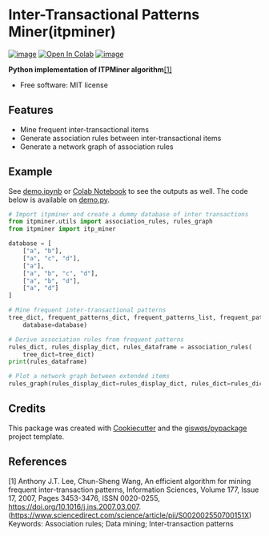 # Inter-Transactional Patterns Miner(itpminer)

[![image](https://img.shields.io/pypi/v/itpminer.svg)](https://pypi.python.org/pypi/itpminer)
[![Open In Colab](https://colab.research.google.com/assets/colab-badge.svg)](https://colab.research.google.com/github/Local-eRewards/itpminer/blob/main/demo.ipynb)
[![image](https://img.shields.io/badge/License-MIT-yellow.svg)](https://opensource.org/licenses/MIT)

**Python implementation of ITPMiner algorithm**[[1]](#1)

-   Free software: MIT license

## Features

-   Mine frequent inter-transactional items
-   Generate association rules between inter-transactional items
-   Generate a network graph of association rules

## Example

See [demo.ipynb](demo.ipynb) or [Colab Notebook](https://colab.research.google.com/github/Local-eRewards/itpminer/blob/main/demo.ipynb) to see the outputs as well. The code below is available on [demo.py](demo.py).

```python
# Import itpminer and create a dummy database of inter transactions
from itpminer.utils import association_rules, rules_graph
from itpminer import itp_miner

database = [
    ["a", "b"],
    ["a", "c", "d"],
    ["a"],
    ["a", "b", "c", "d"],
    ["a", "b", "d"],
    ["a", "d"]
]

# Mine frequent inter-transactional patterns
tree_dict, frequent_patterns_dict, frequent_patterns_list, frequent_patterns_dataframe = itp_miner(
    database=database)

# Derive association rules from frequent patterns
rules_dict, rules_display_dict, rules_dataframe = association_rules(
    tree_dict=tree_dict)
print(rules_dataframe)

# Plot a network graph between extended items
rules_graph(rules_display_dict=rules_display_dict, rules_dict=rules_dict)

```

## Credits

This package was created with [Cookiecutter](https://github.com/cookiecutter/cookiecutter) and the [giswqs/pypackage](https://github.com/giswqs/pypackage) project template.

## References

<a id="1">[1]</a>
Anthony J.T. Lee, Chun-Sheng Wang,
An efficient algorithm for mining frequent inter-transaction patterns,
Information Sciences,
Volume 177, Issue 17,
2007,
Pages 3453-3476,
ISSN 0020-0255,
https://doi.org/10.1016/j.ins.2007.03.007.
(https://www.sciencedirect.com/science/article/pii/S002002550700151X)
Keywords: Association rules; Data mining; Inter-transaction patterns
